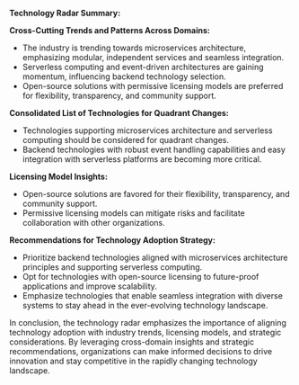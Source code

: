 **Technology Radar Summary:**

**Cross-Cutting Trends and Patterns Across Domains:**
- The industry is trending towards microservices architecture, emphasizing modular, independent services and seamless integration.
- Serverless computing and event-driven architectures are gaining momentum, influencing backend technology selection.
- Open-source solutions with permissive licensing models are preferred for flexibility, transparency, and community support.

**Consolidated List of Technologies for Quadrant Changes:**
- Technologies supporting microservices architecture and serverless computing should be considered for quadrant changes.
- Backend technologies with robust event handling capabilities and easy integration with serverless platforms are becoming more critical.

**Licensing Model Insights:**
- Open-source solutions are favored for their flexibility, transparency, and community support.
- Permissive licensing models can mitigate risks and facilitate collaboration with other organizations.

**Recommendations for Technology Adoption Strategy:**
- Prioritize backend technologies aligned with microservices architecture principles and supporting serverless computing.
- Opt for technologies with open-source licensing to future-proof applications and improve scalability.
- Emphasize technologies that enable seamless integration with diverse systems to stay ahead in the ever-evolving technology landscape.

In conclusion, the technology radar emphasizes the importance of aligning technology adoption with industry trends, licensing models, and strategic considerations. By leveraging cross-domain insights and strategic recommendations, organizations can make informed decisions to drive innovation and stay competitive in the rapidly changing technology landscape.